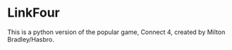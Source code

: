 # LinkFour
This is a python version of the popular game, Connect 4, created by Milton Bradley/Hasbro.
